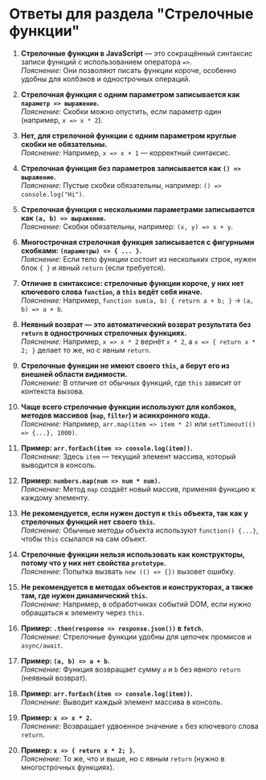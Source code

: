 # Ответы для раздела "Стрелочные функции"

1. **Стрелочные функции в JavaScript** — это сокращённый синтаксис записи функций с использованием оператора `=>`.  
   *Пояснение:* Они позволяют писать функции короче, особенно удобны для колбэков и однострочных операций.

2. **Стрелочная функция с одним параметром записывается как `параметр => выражение`.**  
   *Пояснение:* Скобки можно опустить, если параметр один (например, `x => x * 2`).

3. **Нет, для стрелочной функции с одним параметром круглые скобки не обязательны.**  
   *Пояснение:* Например, `x => x + 1` — корректный синтаксис.

4. **Стрелочная функция без параметров записывается как `() => выражение`.**  
   *Пояснение:* Пустые скобки обязательны, например: `() => console.log("Hi")`.

5. **Стрелочная функция с несколькими параметрами записывается как `(a, b) => выражение`.**  
   *Пояснение:* Скобки обязательны, например: `(x, y) => x + y`.

6. **Многострочная стрелочная функция записывается с фигурными скобками: `(параметры) => { ... }`.**  
   *Пояснение:* Если тело функции состоит из нескольких строк, нужен блок `{ }` и явный `return` (если требуется).

7. **Отличие в синтаксисе: стрелочные функции короче, у них нет ключевого слова `function`, а `this` ведёт себя иначе.**  
   *Пояснение:* Например, `function sum(a, b) { return a + b; }` → `(a, b) => a + b`.

8. **Неявный возврат — это автоматический возврат результата без `return` в однострочных стрелочных функциях.**  
   *Пояснение:* Например, `x => x * 2` вернёт `x * 2`, а `x => { return x * 2; }` делает то же, но с явным `return`.

9. **Стрелочные функции не имеют своего `this`, а берут его из внешней области видимости.**  
   *Пояснение:* В отличие от обычных функций, где `this` зависит от контекста вызова.

10. **Чаще всего стрелочные функции используют для колбэков, методов массивов (`map`, `filter`) и асинхронного кода.**  
    *Пояснение:* Например, `arr.map(item => item * 2)` или `setTimeout(() => {...}, 1000)`.

11. **Пример: `arr.forEach(item => console.log(item))`.**  
    *Пояснение:* Здесь `item` — текущий элемент массива, который выводится в консоль.

12. **Пример: `numbers.map(num => num * num)`.**  
    *Пояснение:* Метод `map` создаёт новый массив, применяя функцию к каждому элементу.

13. **Не рекомендуется, если нужен доступ к `this` объекта, так как у стрелочных функций нет своего `this`.**  
    *Пояснение:* Обычные методы объекта используют `function() {...}`, чтобы `this` ссылался на сам объект.

14. **Стрелочные функции нельзя использовать как конструкторы, потому что у них нет свойства `prototype`.**  
    *Пояснение:* Попытка вызвать `new (() => {})` вызовет ошибку.

15. **Не рекомендуется в методах объектов и конструкторах, а также там, где нужен динамический `this`.**  
    *Пояснение:* Например, в обработчиках событий DOM, если нужно обращаться к элементу через `this`.

16. **Пример: `.then(response => response.json())` в `fetch`.**  
    *Пояснение:* Стрелочные функции удобны для цепочек промисов и `async/await`.

17. **Пример: `(a, b) => a + b`.**  
    *Пояснение:* Функция возвращает сумму `a` и `b` без явного `return` (неявный возврат).

18. **Пример: `arr.forEach(item => console.log(item))`.**  
    *Пояснение:* Выводит каждый элемент массива в консоль.

19. **Пример: `x => x * 2`.**  
    *Пояснение:* Возвращает удвоенное значение `x` без ключевого слова `return`.

20. **Пример: `x => { return x * 2; }`.**  
    *Пояснение:* То же, что и выше, но с явным `return` (нужно в многострочных функциях).
